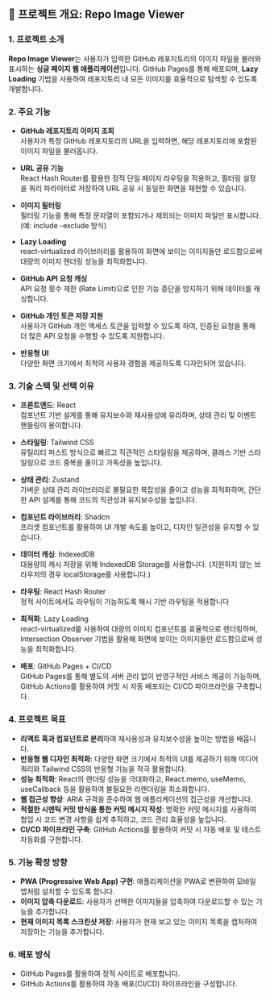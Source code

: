 ## 📌 프로젝트 개요: Repo Image Viewer

### 1. 프로젝트 소개

**Repo Image Viewer**는 사용자가 입력한 GitHub 레포지토리의 이미지 파일을 불러와 표시하는 **싱글 페이지 웹 애플리케이션**입니다.
GitHub Pages를 통해 배포되며, **Lazy Loading** 기법을 사용하여 레포지토리 내 모든 이미지를 효율적으로 탐색할 수 있도록 개발합니다.

### 2. 주요 기능

- **GitHub 레포지토리 이미지 조회**  
  사용자가 특정 GitHub 레포지토리의 URL을 입력하면, 해당 레포지토리에 포함된 이미지 파일을 불러옵니다.

- **URL 공유 기능**  
  React Hash Router를 활용한 정적 단일 페이지 라우팅을 적용하고, 필터링 설정을 쿼리 파라미터로 저장하여 URL 공유 시 동일한 화면을 재현할 수 있습니다.

- **이미지 필터링**  
  필터링 기능을 통해 특정 문자열이 포함되거나 제외되는 이미지 파일만 표시합니다. (예: include -exclude 방식)

- **Lazy Loading**  
  react-virtualized 라이브러리를 활용하여 화면에 보이는 이미지들만 로드함으로써 대량의 이미지 렌더링 성능을 최적화합니다.

- **GitHub API 요청 캐싱**  
  API 요청 횟수 제한 (Rate Limit)으로 인한 기능 중단을 방지하기 위해 데이터를 캐싱합니다.

- **GitHub 개인 토큰 저장 지원**  
  사용자가 GitHub 개인 액세스 토큰을 입력할 수 있도록 하여, 인증된 요청을 통해 더 많은 API 요청을 수행할 수 있도록 지원합니다.

- **반응형 UI**  
  다양한 화면 크기에서 최적의 사용자 경험을 제공하도록 디자인되어 있습니다.

### 3. 기술 스택 및 선택 이유

- **프론트엔드**: React  
  컴포넌트 기반 설계를 통해 유지보수와 재사용성에 유리하며, 상태 관리 및 이벤트 핸들링이 용이합니다.

- **스타일링**: Tailwind CSS  
  유틸리티 퍼스트 방식으로 빠르고 직관적인 스타일링을 제공하며, 클래스 기반 스타일링으로 코드 중복을 줄이고 가독성을 높입니다.

- **상태 관리**: Zustand  
  가벼운 상태 관리 라이브러리로 불필요한 복잡성을 줄이고 성능을 최적화하며, 간단한 API 설계를 통해 코드의 직관성과 유지보수성을 높입니다.

- **컴포넌트 라이브러리**: Shadcn  
  프리셋 컴포넌트를 활용하여 UI 개발 속도를 높이고, 디자인 일관성을 유지할 수 있습니다.

- **데이터 캐싱**: IndexedDB  
  대용량의 캐시 저장을 위해 IndexedDB Storage를 사용합니다. (지원하지 않는 브라우저의 경우 localStorage를 사용합니다.)

- **라우팅**: React Hash Router  
  정적 사이트에서도 라우팅이 가능하도록 해시 기반 라우팅을 적용합니다

- **최적화**: Lazy Loading  
  react-virtualized를 사용하여 대량의 이미지 컴포넌트를 효율적으로 렌더링하며, Intersection Observer 기법을 활용해 화면에 보이는 이미지들만 로드함으로써 성능을 최적화합니다.

- **배포**: GitHub Pages + CI/CD  
  GitHub Pages를 통해 별도의 서버 관리 없이 반영구적인 서비스 제공이 가능하며, GitHub Actions를 활용하여 커밋 시 자동 배포되는 CI/CD 파이프라인을 구축합니다.

### 4. 프로젝트 목표

- **리액트 훅과 컴포넌트로 분리**하여 재사용성과 유지보수성을 높이는 방법을 배웁니다.
- **반응형 웹 디자인 최적화**: 다양한 화면 크기에서 최적의 UI를 제공하기 위해 미디어 쿼리와 Tailwind CSS의 반응형 기능을 적극 활용합니다.
- **성능 최적화**: React의 렌더링 성능을 극대화하고, React.memo, useMemo, useCallback 등을 활용하여 불필요한 리렌더링을 최소화합니다.
- **웹 접근성 향상**: ARIA 규격을 준수하여 웹 애플리케이션의 접근성을 개선합니다.
- **적절한 시멘틱 커밋 방식을 통한 커밋 메시지 작성**: 명확한 커밋 메시지를 사용하여 협업 시 코드 변경 사항을 쉽게 추적하고, 코드 관리 효율성을 높입니다.
- **CI/CD 파이프라인 구축**: GitHub Actions를 활용하여 커밋 시 자동 배포 및 테스트 자동화를 구현합니다.

### 5. 기능 확장 방향

- **PWA (Progressive Web App) 구현**: 애플리케이션을 PWA로 변환하여 모바일 앱처럼 설치할 수 있도록 합니다.
- **이미지 압축 다운로드**: 사용자가 선택한 이미지들을 압축하여 다운로드할 수 있는 기능을 추가합니다.
- **현재 이미지 목록 스크린샷 저장**: 사용자가 현재 보고 있는 이미지 목록을 캡처하여 저장하는 기능을 추가합니다.

### 6. 배포 방식

- GitHub Pages를 활용하여 정적 사이트로 배포합니다.
- GitHub Actions를 활용하여 자동 배포(CI/CD) 파이프라인을 구성합니다.
